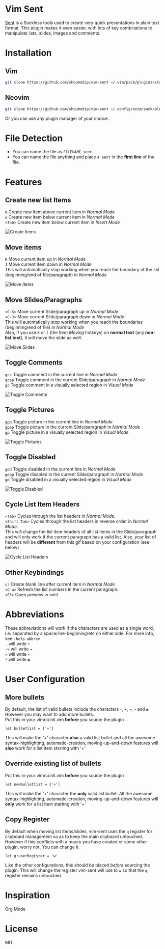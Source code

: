 # Vim Sent
[Sent](https://tools.suckless.org/sent) is a Suckless tools used to create very quick presentations in plain text format. This plugin makes it even easier, with lots of key combinations to manipulate lists, slides, images and comments.

# Installation
## Vim
```bash
git clone https://github.com/shoumodip/vim-sent ~/.vim/pack/plugins/start/vim-sent
```

## Neovim
```bash
git clone https://github.com/shoumodip/vim-sent ~/.config/nvim/pack/plugins/start/vim-sent
```

Or you can use any plugin manager of your choice.

# File Detection
- You can name the file as `FILENAME.sent`\.
- You can name the file anything and place `# sent` in the **first line** of the file.

# Features
## Create new list Items
`O` Create new item above current item in *Normal Mode*\
`o` Create new item below current item in *Normal Mode*\
`<Tab>` Create new item below current item in *Insert Mode*

![Create Items](img/create_items.gif)

## Move items
`K` Move current item up in *Normal Mode*\
`J` Move current item down in *Normal Mode*\
This will automatically stop working when you reach the boundary of the list (beginning/end of file/paragraph) in *Normal Mode*

![Move Items](img/move_items.gif)

## Move Slides/Paragraphs
`<C-K>` Move current Slide/paragraph up in *Normal Mode*\
`<C-J>` Move current Slide/paragraph down in *Normal Mode*\
This will automatically stop working when you reach the boundaries (beginning/end of file) in *Normal Mode*\
Also, if you use `K` or `J` (the *Item Moving* hotkeys) on **normal text** (any **non-list text**), it will move the slide as well.

![Move Slides](img/move_slides.gif)

## Toggle Comments
`gcc` Toggle comment in the current line in *Normal Mode*\
`gcap` Toggle comment in the current Slide/paragraph in *Normal Mode*\
`gc` Toggle comment in a visually selected region in *Visual Mode*

![Toggle Comments](img/toggle_comments.gif)

## Toggle Pictures
`gpp` Toggle picture in the current line in *Normal Mode*\
`gpap` Toggle picture in the current Slide/paragraph in *Normal Mode*\
`gp` Toggle picture in a visually selected region in *Visual Mode*

![Toggle Pictures](img/toggle_pictures.gif)

## Toggle Disabled
`gdd` Toggle disabled in the current line in *Normal Mode*\
`gdap` Toggle disabled in the current Slide/paragraph in *Normal Mode*\
`gd` Toggle disabled in a visually selected region in *Visual Mode*

![Toggle Disabled](img/toggle_disabled.gif)

## Cycle List Item Headers
`<Tab>` Cycles through the list headers in *Normal Mode*.\
`<Shift-Tab>` Cycles through the list headers in reverse order in *Normal Mode*.\
This will change the list item headers of all list items in the Slide/paragraph and will only work if the current paragraph has a valid list. Also, *your* list of headers will be **different** from this gif based on your configuration (see below)

![Cycle List Headers](img/cycle_headers.gif)

## Other Keybindings
`cr` Create blank line after current item in *Normal Mode*\
`<C-a>` Refresh the list numbers in the current paragraph.\
`<F5>` Open preview in sent

# Abbreviations
These abbreviations will work if the characters are used as a single word, i.e. separated by a space/line-beginning/etc on either side. For more info, see `:help abbrev`\
`.` will write `•`\
`->` will write `→`\
`>` will write `‣`\
`*` will write `◉`

# User Configuration
## More bullets
By default, the list of valid bullets include the characters `-`, `‣`, `→`, `•` and `◉`. However you may want to add more bullets.\
Put this in your vimrc/init.vim **before** you source the plugin
```vim
let bulletlist = ['+']
```
This will make the '+' character **also** a valid list bullet and all the awesome syntax-highlighting, automatic-creation, moving-up-and-down features will **also** work for a list item starting with '+'

## Override existing list of bullets
Put this in your vimrc/init.vim **before** you source the plugin
```vim
let newbulletlist = ['+']
```
This will make the '+' character the **only** valid list bullet. All the awesome syntax-highlighting, automatic-creation, moving-up-and-down features will **only** work for a list item starting with '+'

## Copy Register
By default when moving list items/slides, vim-sent uses the `q` register for clipboard management so as to keep the main clipboard untouched. However if this conflicts with a macro you have created or some other plugin, worry not. You can change it.
```vim
let g:userRegister = 'w'
```
Like the other configurations, this should be placed *before* sourcing the plugin. This will change the register vim-sent will use to `w` so that the `q` register remains untouched.

# Inspiration
Org Mode

# License
MIT

